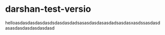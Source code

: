 # darshan-test-versio

helloasdasdasdasdasdsdasdasdadsasasdasdasasdadsasdasxasdssasdasdasasdasdasdasdasdasd